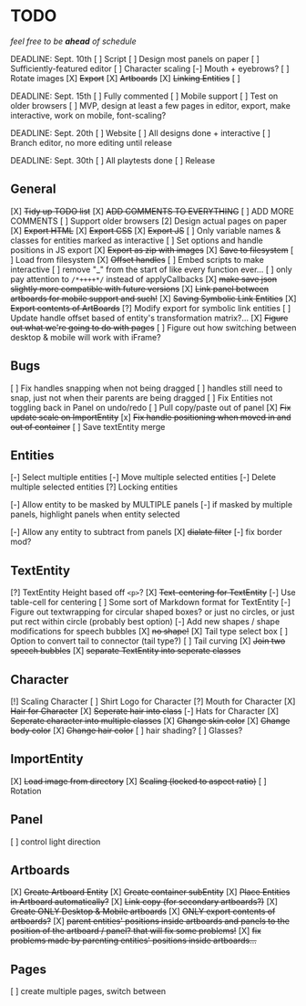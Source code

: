 

# TODO

_feel free to be **ahead** of schedule_

DEADLINE: Sept. 10th
[ ] Script
[ ] Design most panels on paper
[ ] Sufficiently-featured editor
    [ ] Character scaling
    [-] Mouth + eyebrows?
    [ ] Rotate images
    [X] ~~Export~~
    [X] ~~Artboards~~
    [X] ~~Linking Entities~~
[ ] 

DEADLINE: Sept. 15th
[ ] Fully commented
[ ] Mobile support
[ ] Test on older browsers
[ ] MVP, design at least a few pages in editor, export, make interactive, work on mobile, font-scaling?

DEADLINE: Sept. 20th
[ ] Website
[ ] All designs done + interactive
[ ] Branch editor, no more editing until release

DEADLINE: Sept. 30th
[ ] All playtests done
[ ] Release

## General

[X] ~~Tidy up TODO list~~
[X] ~~ADD COMMENTS TO EVERYTHING~~
[ ] ADD MORE COMMENTS
[ ] Support older browsers
[2] Design actual pages on paper
[X] ~~Export HTML~~
[X] ~~Export CSS~~
[X] ~~Export JS~~
[ ] Only variable names & classes for entities marked as interactive
[ ] Set options and handle positions in JS export
[X] ~~Export as zip with images~~
[X] ~~Save to filesystem~~
[ ] Load from filesystem
[X] ~~Offset handles~~
[ ] Embed scripts to make interactive
[ ] remove "_" from the start of like every function ever...
[ ] only pay attention to `/*++++*/` instead of applyCallbacks
[X] ~~make save json slightly more compatible with future versions~~
[X] ~~Link panel between artboards for mobile support and such!~~
[X] ~~Saving Symbolic Link Entities~~
[X] ~~Export contents of ArtBoards~~
[?] Modify export for symbolic link entities
[ ] Update handle offset based of entity's transformation matrix?...
[X] ~~Figure out what we're going to do with pages~~
[ ] Figure out how switching between desktop & mobile will work with iFrame?

## Bugs

[ ] Fix handles snapping when not being dragged
    [ ] handles still need to snap, just not when their parents are being dragged
[ ] Fix Entities not toggling back in Panel on undo/redo
[ ] Pull copy/paste out of panel
[X] ~~Fix update scale on ImportEntity~~
[x] ~~Fix handle positioning when moved in and out of container~~
[ ] Save textEntity merge

## Entities
[-] Select multiple entities
[-] Move multiple selected entities
[-] Delete multiple selected entities
[?] Locking entities

[-] Allow entity to be masked by MULTIPLE panels
[-] if masked by multiple panels, highlight panels when entity selected

[-] Allow any entity to subtract from panels
    [X] ~~dialate filter~~
    [-] fix border mod?

## TextEntity
[?] TextEntity Height based off `<p>`?
[X] ~~Text-centering for TextEntity~~
[-] Use table-cell for centering
[ ] Some sort of Markdown format for TextEntity
[-] Figure out textwrapping for circular shaped boxes? or just no circles, or just put rect within circle (probably best option)
[-] Add new shapes / shape modifications for speech bubbles
    [X] ~~no shape!~~
[X] Tail type select box
    [ ] Option to convert tail to connector (tail type?)
[ ] Tail curving
[X] ~~Join two speech bubbles~~
[X] ~~separate TextEntity into seperate classes~~


## Character
[!] Scaling Character
[ ] Shirt Logo for Character
[?] Mouth for Character
[X] ~~Hair for Character~~
[X] ~~Seperate hair into class~~
[-] Hats for Character
[X] ~~Seperate character into multiple classes~~
[X] ~~Change skin color~~
[X] ~~Change body color~~
[X] ~~Change hair color~~
[ ] hair shading?
[ ] Glasses?

## ImportEntity
[X] ~~Load image from directory~~
[X] ~~Scaling (locked to aspect ratio)~~
[ ] Rotation

## Panel
[ ] control light direction

## Artboards
[X] ~~Create Artboard Entity~~
[X] ~~Create container subEntity~~
[X] ~~Place Entities in Artboard automatically?~~
[X] ~~Link copy (for secondary artboards?)~~
[X] ~~Create ONLY Desktop & Mobile artboards~~
[X] ~~ONLY export contents of artboards?~~
[X] ~~parent entities' positions inside artboards and panels to the position of the artboard / panel? that will fix some problems!~~
[X] ~~fix problems made by parenting entities' positions inside artboards...~~

## Pages
[ ] create multiple pages, switch between

